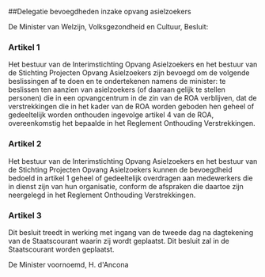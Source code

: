 <meta http-equiv='Content-Type' content='text/html; charset=utf-8' />

##Delegatie bevoegdheden inzake opvang asielzoekers

De Minister van Welzijn, Volksgezondheid en Cultuur,   Besluit:    

### Artikel  1  

Het bestuur van de Interimstichting Opvang Asielzoekers en het bestuur van de Stichting Projecten Opvang Asielzoekers zijn bevoegd om de volgende beslissingen af te doen en te ondertekenen namens de minister: te beslissen ten aanzien van asielzoekers (of daaraan gelijk te stellen personen) die in een opvangcentrum in de zin van de ROA verblijven, dat de verstrekkingen die in het kader van de ROA worden geboden hen geheel of gedeeltelijk worden onthouden ingevolge artikel 4 van de ROA, overeenkomstig het bepaalde in het Reglement Onthouding Verstrekkingen.  

### Artikel  2  

Het bestuur van de Interimstichting Opvang Asielzoekers en het bestuur van de Stichting Projecten Opvang Asielzoekers kunnen de bevoegdheid bedoeld in artikel 1 geheel of gedeeltelijk overdragen aan medewerkers die in dienst zijn van hun organisatie, conform de afspraken die daartoe zijn neergelegd in het Reglement Onthouding Verstrekkingen.  

### Artikel  3  

Dit besluit treedt in werking met ingang van de tweede dag na dagtekening van de Staatscourant waarin zij wordt geplaatst. Dit besluit zal in de Staatscourant worden geplaatst.  

De 
Minister voornoemd, 
H. d'Ancona    
